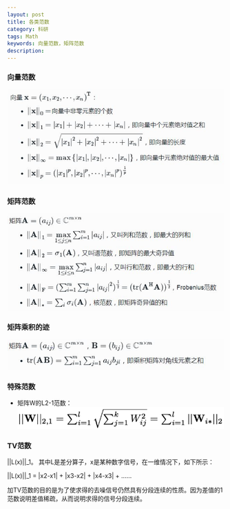 ```yaml
---
layout: post
title: 各类范数
category: 科研
tags: Math
keywords: 向量范数，矩阵范数
description: 
---
```


### 向量范数
![vector_norms](/public/img/posts/vector_norms.JPG)


### 矩阵范数
![matrix_norms](/public/img/posts/matrix_norms.JPG)


### 矩阵乘积的迹
![trace](/public/img/posts/trace.JPG)

### 特殊范数
- 矩阵W的L2-1范数：
![2_1norm](/public/img/posts/2_1norm.png)

### TV范数
||L(x)||_1。 其中L是差分算子，x是某种数字信号，在一维情况下，如下所示：

||L(x)||_1 = |x2-x1| + |x3-x2| + |x4-x3| + ……

加TV范数的目的是为了使求得的去噪信号仍然具有分段连续的性质。因为差值的1范数说明差值稀疏，从而说明求得的信号分段连续。
